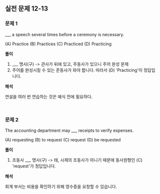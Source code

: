 ## 실전 문제 12-13
### 문제 1
___ a speech several times before a ceremony is necessary.

(A) Practice (B) Practices (C) Practiced (D) Practicing

**풀이**    
1. ___ 명사(구) -> 관사가 뒤에 있고, 주동사가 있으니 주어 완성 문제
2. 주어를 완성시킬 수 있는 준동사가 와야 합니다. 따라서 (D) 'Practicing'이 정답입니다.

**해석**    

연설을 여러 번 연습하는 것은 예식 전에 필요하다.

<br>

### 문제 2
The accounting department may ___ receipts to verify expenses.

(A) requesting (B) to request (C) request (D) be requested

**풀이**    
1. 조동사 ___ 명사(구) -> 태, 시제의 조동사가 아니기 때문에 동사원형인 (C) 'request'가 정답입니다.

**해석**    

회계 부서는 비용을 확인하기 위해 영수증을 요청할 수 있습니다.

<br>
